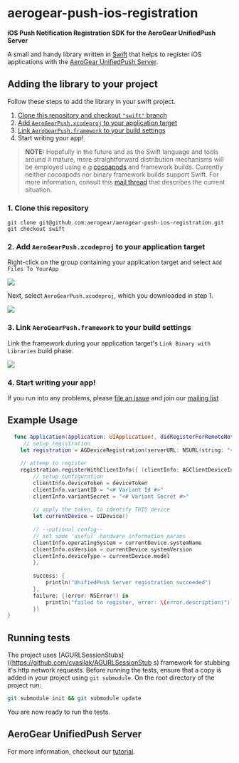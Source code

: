 # aerogear-push-ios-registration

**iOS Push Notification Registration SDK for the AeroGear UnifiedPush Server**

A small and handy library written in [Swift](https://developer.apple.com/swift/) that helps to register iOS applications with the [AeroGear UnifiedPush Server](https://github.com/aerogear/aerogear-unified-push-server).

## Adding the library to your project 

Follow these steps to add the library in your swift project.

1. [Clone this repository and checkout `"swift"` branch](#1-clone-this-repository)
2. [Add `AeroGearPush.xcodeproj` to your application target](#2-add-aerogearpush-xcodeproj-to-your-application-target)
3. [Link `AeroGearPush.framework` to your build settings](#3-link-aerogearpush-framework-to-your-build-settings)
4. Start writing your app!

> **NOTE:** Hopefully in the future  and as the Swift language and tools around it mature, more straightforward distribution mechanisms will be employed using e.g [cocoapods](http://cocoapods.org) and framework builds. Currently neither cocoapods nor binary framework builds support Swift. For more information, consult this [mail thread](http://aerogear-dev.1069024.n5.nabble.com/aerogear-dev-Swift-Frameworks-Static-libs-and-Cocoapods-td8456.html) that describes the current situation.

### 1. Clone this repository

```
git clone git@github.com:aerogear/aerogear-push-ios-registration.git
git checkout swift
```

### 2. Add `AeroGearPush.xcodeproj` to your application target

Right-click on the group containing your application target and select `Add Files To YourApp`

![](http://f.cl.ly/items/082h0J2u200h0Q281U15/add-framework.png)

Next, select `AeroGearPush.xcodeproj`, which you downloaded in step 1.

![](http://f.cl.ly/items/1p3X0c153F0y3h3L3f3k/add-framework-selector.png)

### 3. Link `AeroGearPush.framework` to your build settings

Link the framework during your application target's `Link Binary with Libraries` build phase.

![](http://f.cl.ly/items/032r3k0R1G3m3y2G0f09/link-framework.png)

### 4. Start writing your app!

If you run into any problems, please [file an issue](http://issues.jboss.org/browse/AEROGEAR) and join our [mailing list](https://lists.jboss.org/mailman/listinfo/aerogear-dev)

## Example Usage

```swift
  func application(application: UIApplication!, didRegisterForRemoteNotificationsWithDeviceToken deviceToken: NSData!) {
     // setup registration
    let registration = AGDeviceRegistration(serverURL: NSURL(string: "<# URL of the running AeroGear UnifiedPush Server #>"))
    
    // attemp to register
    registration.registerWithClientInfo({ (clientInfo: AGClientDeviceInformation!) in
        // setup configuration
        clientInfo.deviceToken = deviceToken
        clientInfo.variantID = "<# Variant Id #>"
        clientInfo.variantSecret = "<# Variant Secret #>"
        
        // apply the token, to identify THIS device
        let currentDevice = UIDevice()
        
        // --optional config--
        // set some 'useful' hardware information params
        clientInfo.operatingSystem = currentDevice.systemName
        clientInfo.osVersion = currentDevice.systemVersion
        clientInfo.deviceType = currentDevice.model
        },
        
        success: {
            println("UnifiedPush Server registration succeeded")
        },
        failure: {(error: NSError!) in
            println("failed to register, error: \(error.description)")
        })
}
```

## Running tests

The project uses [AGURLSessionStubs]((https://github.com/cvasilak/AGURLSessionStub s) framework for stubbing it's http network requests. Before running the tests, ensure that a copy is added in your project using `git submodule`. On the root directory of the project run:

```bash
git submodule init && git submodule update
```

You are now ready to run the tests.

## AeroGear UnifiedPush Server

For more information, checkout our [tutorial](http://aerogear.org/docs/guides/aerogear-push-ios/).
